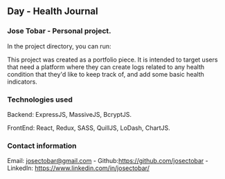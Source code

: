 ## Day - Health Journal

### Jose Tobar - Personal project. 
In the project directory, you can run:

This project was created as a portfolio piece. It is intended to target users that need a platform where they can create logs related to any health condition that they'd like to keep track of, and add some basic health indicators.

### Technologies used

Backend: ExpressJS, MassiveJS, BcryptJS. 

FrontEnd: React, Redux, SASS, QuillJS, LoDash, ChartJS.

### Contact information

Email: josectobar@gmail.com - Github:https://github.com/josectobar - LinkedIn: https://www.linkedin.com/in/josectobar/